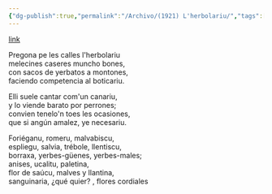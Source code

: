 ```yaml
---
{"dg-publish":true,"permalink":"/Archivo/(1921) L'herbolariu/","tags":["#Siglo_20","a1921","central","Francisco_González_Prieto","escrito","Gijón","poema"]}
---
```


[link](https://www.gastronomiaasturiana.com/plantas-medicinales/c/0/i/72065219/ensalmadores-saludadores-curanderos)

Pregona pe les calles l'herbolariu  
melecines caseres muncho bones,  
con sacos de yerbatos a montones,  
faciendo competencia al boticariu.  
  
Elli suele cantar com'un canariu,  
y lo viende barato por perrones;  
convien tenelo'n toes les ocasiones,  
que si angún amalez, ye necesariu.  
  
Foriéganu, romeru, malvabiscu,  
espliegu, salvia, trébole, llentiscu,  
borraxa, yerbes-güenes, yerbes-males;  
anises, ucalitu, paletina,  
flor de saúcu, malves y llantina,  
sanguinaria, ¿qué quier? , flores cordiales